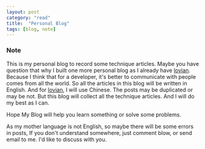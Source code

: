 ```yaml
---
layout: post
category: "read"
title:  "Personal Blog"
tags: [blog, note]
---
```

### Note

This is my personal blog to record some technique articles. 
Maybe you have question that why I built one more personal blog as I already have [lovian](www.lovian.org). Because I think that for a developer, it's better to communicate with people comes from all the world. So all the articles in this blog will be written in English. And for  [lovian](www.lovian.org), I will use Chinese. The posts may be duplicated or may be not. But this blog will collect all the technique articles. And I will do my best as I can.

Hope My Blog will help you learn something or solve some problems.

As my mother language is not English, so maybe there will be some errors in posts, If you don't understand somewhere, just comment blow, or send email to me. I'd like to discuss with you.




